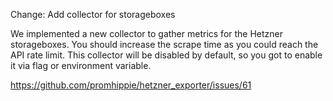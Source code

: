 Change: Add collector for storageboxes

We implemented a new collector to gather metrics for the Hetzner storageboxes.
You should increase the scrape time as you could reach the API rate limit. This
collector will be disabled by default, so you got to enable it via flag or
environment variable.

https://github.com/promhippie/hetzner_exporter/issues/61
